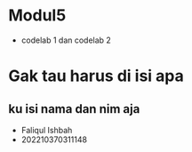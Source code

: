 # Modul5
- codelab 1 dan codelab 2 




# Gak tau harus di isi apa
## ku isi nama dan nim aja

- Faliqul Ishbah
- 202210370311148
